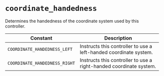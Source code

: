 # `coordinate_handedness`

Determines the handedness of the coordinate system used by this controller.

| Constant | Description |
| --- | --- |
| `COORDINATE_HANDEDNESS_LEFT` | Instructs this controller to use a left-handed coordinate system. |
| `COORDINATE_HANDEDNESS_RIGHT` | Instructs this controller to use a right-handed coordinate system. |

